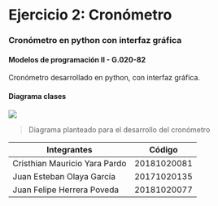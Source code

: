 # Ejercicio 2: Cronómetro
### Cronómetro en python con interfaz gráfica
#### Modelos de programación II - G.020-82

Cronómetro desarrollado en python, con interfaz gráfica.


#### Diagrama clases
![](https://raw.githubusercontent.com/FelipeH22/Cronometro/master/Diagrama/Diagrama-Cronometro-python.jpeg)

> Diagrama planteado para el desarrollo del cronómetro

Integrantes  | Código
------------- | -------------
Cristhian Mauricio Yara Pardo | 20181020081
Juan Esteban Olaya García | 20171020135
Juan Felipe Herrera Poveda | 20181020077




